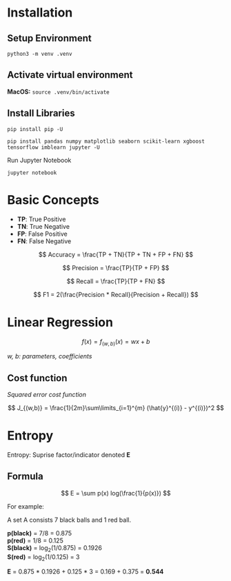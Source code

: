 # Installation
## Setup Environment
```
python3 -m venv .venv
```
## Activate virtual environment
**MacOS:** ```source .venv/bin/activate```
## Install Libraries
```
pip install pip -U
```
```
pip install pandas numpy matplotlib seaborn scikit-learn xgboost tensorflow imblearn jupyter -U
```
Run Jupyter Notebook
```
jupyter notebook
```
# Basic Concepts
- **TP**: True Positive
- **TN**: True Negative
- **FP**: False Positive
- **FN**: False Negative

$$ Accuracy = \frac{TP + TN}{TP + TN + FP + FN} $$

$$ Precision = \frac{TP}{TP + FP} $$

$$ Recall = \frac{TP}{TP + FN} $$

$$ F1 = 2(\frac{Precision * Recall}{Precision + Recall}) $$

# Linear Regression

$$ f(x) = f_{(w,b)}(x) = wx + b $$

*w, b: parameters, coefficients*

## Cost function
*Squared error cost function*

$$ J_{(w,b)} = \frac{1}{2m}\sum\limits_{i=1}^{m} (\hat{y}^{(i)} - y^{(i)})^2 $$

# Entropy
Entropy: Suprise factor/indicator denoted **E**
## Formula
$$ E = \sum p(x) log(\frac{1}{p(x)}) $$

For example:

A set A consists 7 black balls and 1 red ball.

**p(black)** = 7/8 = 0.875 <br/>
**p(red)** = 1/8 = 0.125 <br/>
**S(black)** = log<sub>2</sub>(1/0.875) = 0.1926 <br/>
**S(red)** = log<sub>2</sub>(1/0.125) = 3

**E** = 0.875 * 0.1926 + 0.125 * 3 = 0.169 + 0.375 = **0.544**
